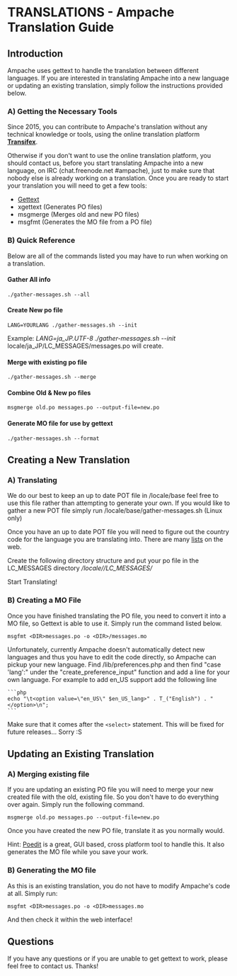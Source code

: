 # TRANSLATIONS - Ampache Translation Guide

## Introduction
Ampache uses gettext to handle the translation between different languages.
If you are interested in translating Ampache into a new language or updating
an existing translation, simply follow the instructions provided below.

### A) Getting the Necessary Tools

Since 2015, you can contribute to Ampache's translation without any technical
knowledge or tools, using the online translation platform
[**Transifex**](https://www.transifex.com/ampache/ampache).

Otherwise if you don't want to use the online translation platform,
you should contact us, before you start translating Ampache into a new language,
on IRC (chat.freenode.net #ampache), just to make sure that nobody else is already working on a translation.
Once you are ready to start your translation you will need to get a few tools:

- [Gettext](http://www.gnu.org/software/gettext/)
- xgettext (Generates PO files)
- msgmerge (Merges old and new PO files)
- msgfmt (Generates the MO file from a PO file)

### B) Quick Reference
Below are all of the commands listed you may have to run when working on a translation.

#### Gather All info
	./gather-messages.sh --all

#### Create New po file
	LANG=YOURLANG ./gather-messages.sh --init

Example:
*LANG=ja_JP.UTF-8 ./gather-messages.sh --init*
locale/ja_JP/LC_MESSAGES/messages.po will create.

#### Merge with existing po file
	./gather-messages.sh --merge

#### Combine Old & New po files
	msgmerge old.po messages.po --output-file=new.po

#### Generate MO file for use by gettext
	./gather-messages.sh --format

## Creating a New Translation

### A) Translating
We do our best to keep an up to date POT file in /locale/base feel free to 
use this file rather than attempting to generate your own. If you would 
like to gather a new POT file simply run /locale/base/gather-messages.sh 
(Linux only)

Once you have an up to date POT file you will need to figure out the 
country code for the language you are translating into. There are many
[lists](http://www.gnu.org/software/gettext/manual/html_chapter/gettext_16.html)
on the web.

Create the following directory structure and put your po file in the 
LC_MESSAGES directory */locale/<COUNTRY CODE>/LC_MESSAGES/*

Start Translating!

### B) Creating a MO File
Once you have finished translating the PO file, you need to convert it into
a MO file, so Gettext is able to use it.
Simply run the command listed below.

	msgfmt <DIR>messages.po -o <DIR>/messages.mo

Unfortunately, currently Ampache doesn't automatically detect new languages
and thus you have to edit the code directly, so Ampache can pickup your
new language.
Find /lib/preferences.php and then find "case 'lang':" under
the "create_preference_input" function and add a line for your own 
language. For example to add en_US support add the following line

	```php
	echo "\t<option value=\"en_US\" $en_US_lang>" . T_("English") . "</option>\n";
	```

Make sure that it comes after the `<select>` statement. This will be fixed
for future releases... Sorry :S

## Updating an Existing Translation

### A) Merging existing file
If you are updating an existing PO file you will need to merge your new
created file with the old, existing file. So you don't have to do everything over again. 
Simply run the following command. 

	msgmerge old.po messages.po --output-file=new.po

Once you have created the new PO file, translate it as you normally would.

Hint: [Poedit](https://poedit.net/) is a great, GUI based, cross platform tool to handle this.
It also generates the MO file while you save your work.

### B) Generating the MO file
As this is an existing translation, you do not have to modify Ampache's
code at all. Simply run:

	msgfmt <DIR>messages.po -o <DIR>messages.mo

And then check it within the web interface!

## Questions
If you have any questions or if you are unable to get gettext to work, please
feel free to contact us.
Thanks!
